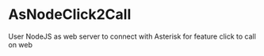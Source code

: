 AsNodeClick2Call
================

User NodeJS as web server to connect with Asterisk for feature click to call on web
